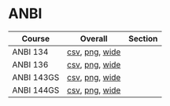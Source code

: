 # ANBI

| Course | Overall | Section |
| ------ | ------- | ------- |
| ANBI 134 | [csv](https://github.com/UCSD-Historical-Enrollment-Data/2025Summer1/blob/main/overall/ANBI%20134.csv), [png](https://raw.githubusercontent.com/UCSD-Historical-Enrollment-Data/2025Summer1/main/plot_overall/ANBI%20134.png), [wide](https://raw.githubusercontent.com/UCSD-Historical-Enrollment-Data/2025Summer1/main/plot_overall_wide/ANBI%20134.png) |  |
| ANBI 136 | [csv](https://github.com/UCSD-Historical-Enrollment-Data/2025Summer1/blob/main/overall/ANBI%20136.csv), [png](https://raw.githubusercontent.com/UCSD-Historical-Enrollment-Data/2025Summer1/main/plot_overall/ANBI%20136.png), [wide](https://raw.githubusercontent.com/UCSD-Historical-Enrollment-Data/2025Summer1/main/plot_overall_wide/ANBI%20136.png) |  |
| ANBI 143GS | [csv](https://github.com/UCSD-Historical-Enrollment-Data/2025Summer1/blob/main/overall/ANBI%20143GS.csv), [png](https://raw.githubusercontent.com/UCSD-Historical-Enrollment-Data/2025Summer1/main/plot_overall/ANBI%20143GS.png), [wide](https://raw.githubusercontent.com/UCSD-Historical-Enrollment-Data/2025Summer1/main/plot_overall_wide/ANBI%20143GS.png) |  |
| ANBI 144GS | [csv](https://github.com/UCSD-Historical-Enrollment-Data/2025Summer1/blob/main/overall/ANBI%20144GS.csv), [png](https://raw.githubusercontent.com/UCSD-Historical-Enrollment-Data/2025Summer1/main/plot_overall/ANBI%20144GS.png), [wide](https://raw.githubusercontent.com/UCSD-Historical-Enrollment-Data/2025Summer1/main/plot_overall_wide/ANBI%20144GS.png) |  |
